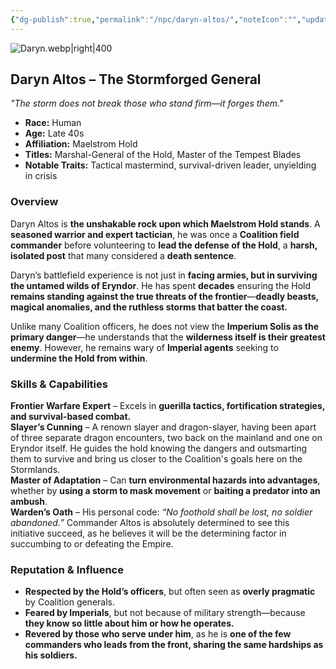 ```yaml
---
{"dg-publish":true,"permalink":"/npc/daryn-altos/","noteIcon":"","updated":"2025-02-23T09:33:35.028-08:00"}
---
```


![Daryn.webp|right|400](/img/user/Daryn.webp)
## **Daryn Altos – The Stormforged General**

_"The storm does not break those who stand firm—it forges them."_

- **Race:** Human
- **Age:** Late 40s
- **Affiliation:** Maelstrom Hold
- **Titles:** Marshal-General of the Hold, Master of the Tempest Blades
- **Notable Traits:** Tactical mastermind, survival-driven leader, unyielding in crisis

### **Overview**

Daryn Altos is **the unshakable rock upon which Maelstrom Hold stands**. A **seasoned warrior and expert tactician**, he was once a **Coalition field commander** before volunteering to **lead the defense of the Hold**, a **harsh, isolated post** that many considered a **death sentence**.

Daryn’s battlefield experience is not just in **facing armies, but in surviving the untamed wilds of Eryndor**. He has spent **decades** ensuring the Hold **remains standing against the true threats of the frontier**—**deadly beasts, magical anomalies, and the ruthless storms that batter the coast.**

Unlike many Coalition officers, he does not view the **Imperium Solis as the primary danger**—he understands that the **wilderness itself is their greatest enemy**. However, he remains wary of **Imperial agents** seeking to **undermine the Hold from within**.

### **Skills & Capabilities**

**Frontier Warfare Expert** – Excels in **guerilla tactics, fortification strategies, and survival-based combat.**  
**Slayer’s Cunning** – A renown slayer and dragon-slayer, having been apart of three separate dragon encounters, two back on the mainland and one on Eryndor itself. He guides the hold knowing the dangers and outsmarting them to survive and bring us closer to the Coalition's goals here on the Stormlands.  
**Master of Adaptation** – Can **turn environmental hazards into advantages**, whether by **using a storm to mask movement** or **baiting a predator into an ambush**.  
**Warden’s Oath** – His personal code: _“No foothold shall be lost, no soldier abandoned.”_ Commander Altos is absolutely determined to see this initiative succeed, as he believes it will be the determining factor in succumbing to or defeating the Empire. 

### **Reputation & Influence**

- **Respected by the Hold’s officers**, but often seen as **overly pragmatic** by Coalition generals.
- **Feared by Imperials**, but not because of military strength—because **they know so little about him or how he operates.**
- **Revered by those who serve under him**, as he is **one of the few commanders who leads from the front, sharing the same hardships as his soldiers.**